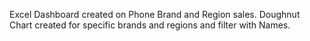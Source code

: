 Excel Dashboard created on Phone Brand and Region sales. Doughnut Chart created for specific brands and regions and filter with Names.

